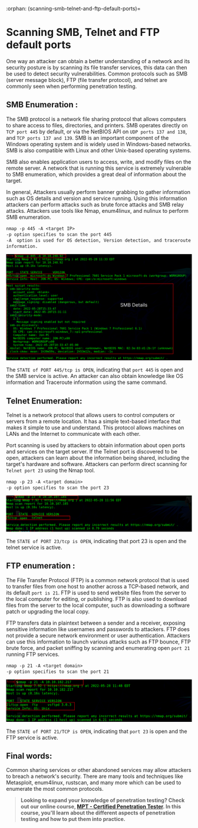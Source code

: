 :orphan:
(scanning-smb-telnet-and-ftp-default-ports)=

# Scanning SMB, Telnet and FTP default ports

One way an attacker can obtain a better understanding of a network and its security posture is by scanning its file transfer services, this data can then be used to detect security vulnerabilities. Common protocols such as SMB (server message block), FTP (file transfer protocol), and telnet are commonly seen when performing penetration testing.

## SMB Enumeration :

The SMB protocol is a network file sharing protocol that allows computers to share access to files, directories, and printers. SMB operates directly on `TCP port 445` by default, or via the NetBIOS API on `UDP ports 137 and 138`, and `TCP ports 137 and 139`. SMB is an important component of the Windows operating system and is widely used in Windows-based networks. SMB is also compatible with Linux and other Unix-based operating systems.

SMB also enables application users to access, write, and modify files on the remote server. A network that is running this service is extremely vulnerable to SMB enumeration, which provides a great deal of information about the target.

In general, Attackers usually perform banner grabbing to gather information such as OS details and version and service running. Using this information attackers can perform attacks such as brute force attacks and SMB relay attacks. Attackers use tools like Nmap, enum4linux, and nulinux to perform SMB enumeration.

```
nmap -p 445 -A <target IP>
-p option specifies to scan the port 445
-A  option is used for OS detection, Version detection, and traceroute information.
```

![nmap_1](images/scanning-default-ports-1.png)

The `STATE of PORT 445/tcp is OPEN`, indicating that `port 445` is open and the SMB service is active. An attacker can also obtain knowledge like OS information and Traceroute information using the same command.

## Telnet Enumeration:

Telnet is a network protocol that allows users to control computers or servers from a remote location. It has a simple text-based interface that makes it simple to use and understand. This protocol allows machines on LANs and the Internet to communicate with each other.

Port scanning is used by attackers to obtain information about open ports and services on the target server. If the Telnet port is discovered to be open, attackers can learn about the information being shared, including the target's hardware and software. Attackers can perform direct scanning for `Telnet port 23` using the Nmap tool.

```
nmap -p 23 -A <target domain>
-p option specifies to scan the port 23
```

![nmap_2_telenet](images/scanning-default-ports-2.png)

The `STATE of PORT 23/tcp is OPEN`, indicating that port 23 is open and the telnet service is active.

## FTP enumeration :

The File Transfer Protocol (FTP) is a common network protocol that is used to transfer files from one host to another across a TCP-based network, and its default `port is 21`. FTP is used to send website files from the server to the local computer for editing, or publishing. FTP is also used to download files from the server to the local computer, such as downloading a software patch or upgrading the local copy.

FTP transfers data in plaintext between a sender and a receiver, exposing sensitive information like usernames and passwords to attackers. FTP does not provide a secure network environment or user authentication. Attackers can use this information to launch various attacks such as FTP bounce, FTP brute force, and packet sniffing by scanning and enumerating open `port 21` running FTP services.

```
nmap -p 21 -A <target domain>
-p option specifies to scan the port 21
```

![nmap_2_FTP](images/scanning-default-ports-3.png)

The `STATE of PORT 21/TCP is OPEN`, indicating that `port 23` is open and the FTP service is active.

## Final words:

Common sharing services or other abandoned services may allow attackers to breach a network's security. There are many tools and techniques like Metasploit, enum4linux, rustscan, and many more which can be used to enumerate the most common protocols.

> **Looking to expand your knowledge of penetration testing? Check out our online course, [MPT - Certified Penetration Tester](https://www.mosse-institute.com/certifications/mpt-certified-penetration-tester.html). In this course, you'll learn about the different aspects of penetration testing and how to put them into practice.**
